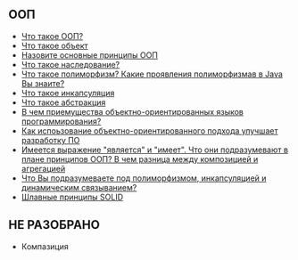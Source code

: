 ## ООП
- <a href="%D0%A7%D1%82%D0%BE%20%D1%82%D0%B0%D0%BA%D0%BE%D0%B5%20%D0%9E%D0%9E%D0%9F.md">Что такое ООП?</a>
- <a href="%D0%A7%D1%82%D0%BE%20%D1%82%D0%B0%D0%BA%D0%BE%D0%B5%20%D0%BE%D0%B1%D1%8A%D0%B5%D0%BA%D1%82.md">Что такое объект</a>
- <a href="%D0%9D%D0%B0%D0%B7%D0%BE%D0%B2%D0%B8%D1%82%D0%B5%20%D0%BE%D1%81%D0%BD%D0%BE%D0%B2%D0%BD%D1%8B%D0%B5%20%D0%BF%D1%80%D0%B8%D0%BD%D1%86%D0%B8%D0%BF%D1%8B%20%D0%9E%D0%9E%D0%9F.md">Назовите основные принципы ООП</a>
- <a href="%D0%A7%D1%82%D0%BE%20%D1%82%D0%B0%D0%BA%D0%BE%D0%B5%20%D0%BD%D0%B0%D1%81%D0%BB%D0%B5%D0%B4%D0%BE%D0%B2%D0%B0%D0%BD%D0%B8%D0%B5.md">Что такое наследование?</a>
- <a href="%D0%A7%D1%82%D0%BE%20%D1%82%D0%B0%D0%BA%D0%BE%D0%B5%20%D0%BF%D0%BE%D0%BB%D0%B8%D0%BC%D0%BE%D1%80%D1%84%D0%B8%D0%B7%D0%BC.md">Что такое полиморфизм? Какие проявления полиморфизмав в Java Вы знаите?</a>
- <a href="%D0%A7%D1%82%D0%BE%20%D1%82%D0%B0%D0%BA%D0%BE%D0%B5%20%D0%B8%D0%BD%D0%BA%D0%B0%D0%BF%D1%81%D1%83%D0%BB%D1%8F%D1%86%D0%B8%D1%8F.md">Что такое инкапсуляция</a>
- <a href="%D0%A7%D1%82%D0%BE%20%D1%82%D0%B0%D0%BA%D0%BE%D0%B5%20%D0%B0%D0%B1%D1%81%D1%82%D1%80%D0%B0%D0%BA%D1%86%D0%B8%D1%8F.md">Что такое абстракция</a>
- <a href="%D0%92%20%D1%87%D0%B5%D0%BC%20%D0%BF%D1%80%D0%B8%D0%B5%D0%BC%D1%83%D1%89%D0%B5%D1%81%D1%82%D0%B2%D0%B0%20%D0%9E%D0%9E%20%D0%AF%D0%9F.md">В чем приемущества объектно-ориентированных языков программирования?</a>
- <a href="%D0%9A%D0%B0%D0%BA%20%D0%B8%D1%81%D0%BF%D0%BE%D1%8C%D0%B7%D0%BE%D0%B2%D0%B0%D0%BD%D0%B8%D0%B5%20%D0%BE%D0%B1%D1%8A%D0%B5%D0%BA%D1%82%D0%BD%D0%BE-%D0%BE%D1%80%D0%B8%D0%B5%D0%BD%D1%82%D0%B8%D1%80%D0%BE%D0%B2%D0%B0%D0%BD%D0%BD%D0%BE%D0%B3%D0%BE%20%D0%BF%D0%BE%D0%B4%D1%85%D0%BE%D0%B4%D0%B0%20%D1%83%D0%BB%D1%83%D1%87%D1%88%D0%B0%D0%B5%D1%82%20%D1%80%D0%B0%D0%B7%D1%80%D0%B0%D0%B1%D0%BE%D1%82%D0%BA%D1%83%20%D0%9F%D0%9E.md">Как испоьзование объектно-ориентированного подхода улучшает разработку ПО</a>
- <a href="%D0%98%D0%BC%D0%B5%D0%B5%D1%82%D1%81%D1%8F%20%D0%B2%D1%8B%D1%80%D0%B0%D0%B6%D0%B5%D0%BD%D0%B8%D0%B5%20%22%D1%8F%D0%B2%D0%BB%D1%8F%D0%B5%D1%82%D1%81%D1%8F%22%20%D0%B8%20%22%D0%B8%D0%BC%D0%B5%D0%B5%D1%82%22.md">Имеется выражение "является" и "имеет". Что они подразумевают в плане принципов ООП? В чем разница между композицией и агрегацией</a>
- <a href="%D0%A7%D1%82%D0%BE%20%D0%B2%D1%8B%20%D0%BF%D0%BE%D0%B4%D1%80%D0%B0%D0%B7%D1%83%D0%BC%D0%B5%D0%B2%D0%B0%D0%B5%D1%82%D0%B5%20%D0%BF%D0%BE%D0%B4%20%D0%BF%D0%BE%D0%BB%D0%B8%D0%BC%D0%BE%D1%80%D1%84%D0%B8%D0%B7%D0%BC%D0%BE%D0%BC.md">Что Вы подразумеваете под полиморфизмом, инкапсуляцией и динамическим связыванием?</a>
- <a href="solid.md">Шлавные принципы SOLID</a>

## НЕ РАЗОБРАНО
- Компазиция
